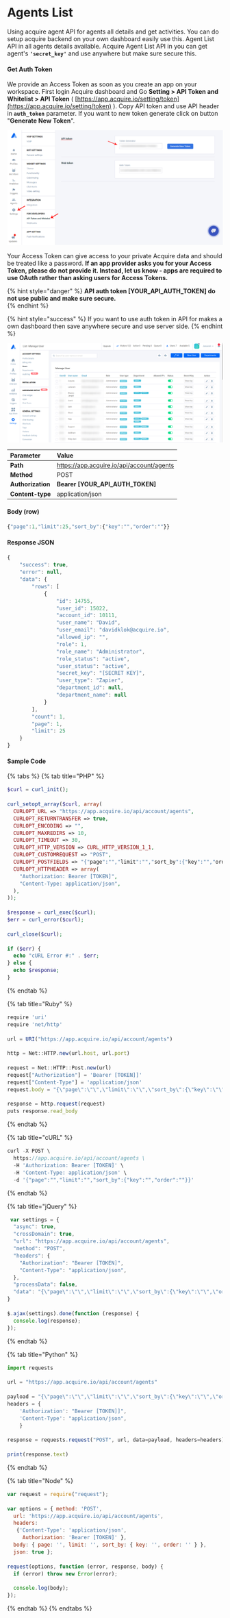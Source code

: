 # Agents List

Using acquire agent API for agents all details and get activities. You can do setup acquire backend on your own dashboard easily use this. Agent List API in all agents details available. Acquire Agent List API in you can get agent's **`'secret_key'`** and use anywhere but make sure secure this.

#### **Get Auth Token**

We provide an Access Token as soon as you create an app on your workspace. First login Acquire dashboard and Go **Setting &gt; API Token and Whitelist &gt; API Token** \( [https://app.acquire.io/setting/token](https://app.acquire.io/setting/token) \). Copy API token and use API header in **`auth_token`** parameter. If you want to new token generate click on button "**Generate New Token**".

![](../../.gitbook/assets/api-auth-token-1.png)

Your Access Token can give access to your private Acquire data and should be treated like a password. **If an app provider asks you for your Access Token, please do not provide it. Instead, let us know - apps are required to use OAuth rather than asking users for Access Tokens.**

{% hint style="danger" %}
 **API auth token  \[YOUR\_API\_AUTH\_TOKEN\]  do not use  public and make sure secure.**  
{% endhint %}

{% hint style="success" %}
If you want to use auth token in API for makes a own dashboard then save anywhere secure and use server side.
{% endhint %}

![](../../.gitbook/assets/image%20%281%29.png)

| Parameter | Value |
| :--- | :--- |
| **Path** | https://app.acquire.io/api/account/agents |
| **Method** | POST |
| **Authorization**  | **Bearer \[YOUR\_API\_AUTH\_TOKEN\]** |
| **Content-type** | application/json |

#### **Body \(**row**\)**

```javascript
{"page":1,"limit":25,"sort_by":{"key":"","order":""}}
```

#### **Response JSON**

```javascript
{
    "success": true,
    "error": null,
    "data": {
        "rows": [
            {
                "id": 14755,
                "user_id": 15022,
                "account_id": 10111,
                "user_name": "David",
                "user_email": "davidklok@acquire.io",
                "allowed_ip": "",
                "role": 1,
                "role_name": "Administrator",
                "role_status": "active",
                "user_status": "active",
                "secret_key": "[SECRET KEY]",
                "user_type": "Zapier",
                "department_id": null,
                "department_name": null
            }
        ],
        "count": 1,
        "page": 1,
        "limit": 25
    }
}

```

#### **Sample Code**

{% tabs %}
{% tab title="PHP" %}
```php
$curl = curl_init();

curl_setopt_array($curl, array(
  CURLOPT_URL => "https://app.acquire.io/api/account/agents",
  CURLOPT_RETURNTRANSFER => true,
  CURLOPT_ENCODING => "",
  CURLOPT_MAXREDIRS => 10,
  CURLOPT_TIMEOUT => 30,
  CURLOPT_HTTP_VERSION => CURL_HTTP_VERSION_1_1,
  CURLOPT_CUSTOMREQUEST => "POST",
  CURLOPT_POSTFIELDS => "{"page":"","limit":"","sort_by":{"key":"","order":""}}",
  CURLOPT_HTTPHEADER => array(
    "Authorization: Bearer [TOKEN]",
    "Content-Type: application/json",
  ),
));

$response = curl_exec($curl);
$err = curl_error($curl);

curl_close($curl);

if ($err) {
  echo "cURL Error #:" . $err;
} else {
  echo $response;
}
```
{% endtab %}

{% tab title="Ruby" %}
```javascript
require 'uri'
require 'net/http'

url = URI("https://app.acquire.io/api/account/agents")

http = Net::HTTP.new(url.host, url.port)

request = Net::HTTP::Post.new(url)
request["Authorization"] = 'Bearer [TOKEN]]'
request["Content-Type"] = 'application/json'
request.body = "{\"page\":\"\",\"limit\":\"\",\"sort_by\":{\"key\":\"\",\"order\":\"\"}}"

response = http.request(request)
puts response.read_body

```
{% endtab %}

{% tab title="cURL" %}
```javascript
curl -X POST \
  https://app.acquire.io/api/account/agents \
  -H 'Authorization: Bearer [TOKEN]' \
  -H 'Content-Type: application/json' \
  -d '{"page":"","limit":"","sort_by":{"key":"","order":""}}'
```
{% endtab %}

{% tab title="jQuery" %}
```javascript
 var settings = {
  "async": true,
  "crossDomain": true,
  "url": "https://app.acquire.io/api/account/agents",
  "method": "POST",
  "headers": {
    "Authorization": "Bearer [TOKEN]",
    "Content-Type": "application/json",
  },
  "processData": false,
  "data": "{\"page\":\"\",\"limit\":\"\",\"sort_by\":{\"key\":\"\",\"order\":\"\"}}"
}

$.ajax(settings).done(function (response) {
  console.log(response);
});
```
{% endtab %}

{% tab title="Python" %}
```javascript
import requests

url = "https://app.acquire.io/api/account/agents"

payload = "{\"page\":\"\",\"limit\":\"\",\"sort_by\":{\"key\":\"\",\"order\":\"\"}}"
headers = {
    'Authorization': "Bearer [TOKEN]]",
    'Content-Type': "application/json",
    }

response = requests.request("POST", url, data=payload, headers=headers)

print(response.text)
```
{% endtab %}

{% tab title="Node" %}
```javascript
var request = require("request");

var options = { method: 'POST',
  url: 'https://app.acquire.io/api/account/agents',
  headers: 
   {'Content-Type': 'application/json',
     Authorization: 'Bearer [TOKEN]' },
  body: { page: '', limit: '', sort_by: { key: '', order: '' } },
  json: true };

request(options, function (error, response, body) {
  if (error) throw new Error(error);

  console.log(body);
});

```
{% endtab %}
{% endtabs %}



